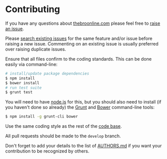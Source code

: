 # Contributing

If you have any questions about [thebroonline.com][0] please feel free to [raise an issue][2].

Please [search existing issues][1] for the same feature and/or issue before raising a new issue. Commenting on an
existing issue is usually preferred over raising duplicate issues.

Ensure that all files confirm to the coding standards. This can be done easily via command-line:

``` bash
# install/update package dependencies
$ npm install
$ bower install
# run test suite
$ grunt test
```

You will need to have [node.js][3] for this, but you should also need to install (if you haven't done so already) the
[Grunt][4] and [Bower][5] command-line tools:

``` bash
$ npm install -g grunt-cli bower
```

Use the same coding style as the rest of the [code base][0].

All pull requests should be made to the `develop` branch.

Don't forget to add your details to the list of [AUTHORS.md][6] if you want your contribution to be recognized by
others.

[0]: https://github.com/neocotic/thebroonline.com
[1]: https://github.com/neocotic/thebroonline.com/issues
[2]: https://github.com/neocotic/thebroonline.com/issues/new
[3]: http://nodejs.org
[4]: http://gruntjs.com
[5]: http://bower.io
[6]: https://github.com/neocotic/thebroonline.com/blob/master/AUTHORS.md
